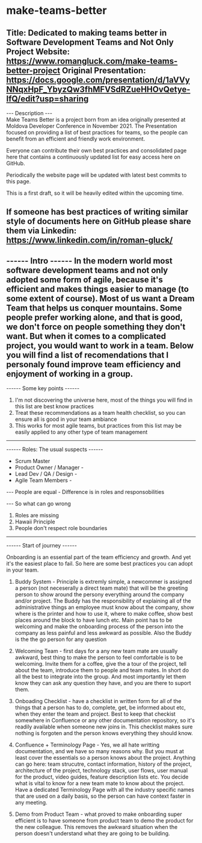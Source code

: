 # make-teams-better
Title: Dedicated to making teams better in Software Development Teams and Not Only
Project Website: https://www.romangluck.com/make-teams-better-project
Original Presentation: https://docs.google.com/presentation/d/1aVVyNNqxHpF_YbyzQw3fhMFVSdRZueHHOvQetye-IfQ/edit?usp=sharing
-------------------------------
--- Description ---  
Make Teams Better is a project born from an idea originally presented at Moldova Developer Conference in November 2021. The Presentation focused on providing a list of best practices for teams, so the people can benefit from an efficient and friendly work environment.

Everyone can contribute their own best practices and consolidated page here that contains a continuously updated list for easy access here on GitHub.

Periodically the website page will be updated with latest best commits to this page.

This is a first draft, so it will be heavily edited within the upcoming time.

If someone has best practices of writing similar style of documents here on GitHub please share them via Linkedin: https://www.linkedin.com/in/roman-gluck/
----------------------------------------------------------------------------------------------------------------------------
------ Intro ------ 
In the modern world most software development teams and not only adopted some form of agile, because it's efficient and makes things easier to manage (to some extent of course).
Most of us want a Dream Team that helps us conquer mountains. Some people prefer working alone, and that is good, we don't force on people something they don't want. But when it comes to a complicated project, you would want to work in a team. Below you will find a list of recomendations that I personaly found improve team efficiency and enjoyment of working in a group.
----------------------------------------------------------------------------------------------------------------------------
------ Some key points ------
1. I'm not discovering the universe here, most of the things you will find in this list are best know practices
2. Treat these recommendations as a team health checklist, so you can ensure all is good in your team ambiance
3. This works for most agile teams, but practices from this list may be easily applied to any other type of team management 
----------------------------------------------------------------------------------------------------------------------------
------ Roles: The usual suspects ------ 
- Scrum Master
- Product Owner / Manager -
- Lead Dev / QA / Design -
- Agile Team Members - 

--- People are equal - Difference is in roles and responsobilities

--- So what can go wrong

1. Roles are missing
2. Hawaii Principle 
3. People don't respect role boundaries 

----------------------------------------------------------------------------------------------------------------------------
------ Start of journey ------

Onboarding is an essential part of the team efficiency and growth. And yet it's the easiest place to fail. So here are some best practices you can adopt in your team.

1. Buddy System - Principle is extremly simple, a newcommer is assigned a person (not neceserally a direct team mate) that will be the greeting person to show around the persony everything around the company and/or project. The Buddy has the responsibility of explaining all of the administrative things an employee must know about the company, show where is the printer and how to use it, where to make coffee, show best places around the block to have lunch etc. Main point has to be welcoming and make the onboarding process of the person into the company as less painful and less awkward as possible. Also the Buddy is the the go person for any question

2. Welcoming Team - first days for a any new team mate are usually awkward, best thing to make the person to feel comfortable is to be welcoming. Invite them for a coffee, give the a tour of the project, tell about the team, introduce them to people and team mates. In short do all the best to integrate into the group. And most importantly let them know they can ask any question they have, and you are there to suport them. 

3. Onboading Checklist - have a checklist in written form for all of the things that a person has to do, complete, get, be informed about etc, when they enter the team and project. Best to keep that checkist somewhere in Confluence or any other documentation repository, so it's readily available when someone new joins in. This checklist makes sure nothing is forgoten and the person knows everything they should know.

4. Confluence + Terminology Page - Yes, we all hate writting documentation, and we have so many reasons why. But you must at least cover the essentials so a person knows about the project. Anything can go here: team strucutre, contact information, history of the project,  architecture of the project, technology stack, user flows, user manual for the product, video guides, feature description lists etc. You decide what is vital to know for a new team mate to know about the project. Have a dedicated Terminology Page with all the industry specific names that are used on a daily basis, so the person can have context faster in any meeting. 

5. Demo from Product Team - what proved to make onboarding super efficient is to have someone from product team to demo the product for the new colleague. This removes the awkward situation when the person doesn't understand what they are going to be building. 
